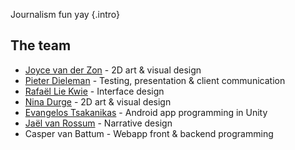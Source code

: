 Journalism fun yay {.intro}

## The team

- [Joyce van der Zon](http://jrochel.portfoliobox.me/) - 2D art & visual design
- [Pieter Dieleman](https://nl.linkedin.com/in/pieter-dieleman-b87506a4) - Testing, presentation & client communication
- [Rafaël Lie Kwie](https://dribbble.com/Rulk) - Interface design
- [Nina Durge](https://www.ninadurge.com/) - 2D art & visual design
- [Evangelos Tsakanikas](https://www.linkedin.com/in/evangelos-tsakanikas-04413817a/) - Android app programming in Unity
- [Jaël van Rossum](mailto:jael.vanrossum@student.hku.nl) - Narrative design
- Casper van Battum - Webapp front & backend programming